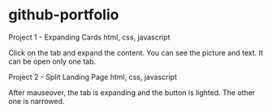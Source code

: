 # github-portfolio

Project 1 - Expanding Cards 
html, css, javascript 

Click on the tab and expand the content. You can see the picture and text. It can be open only one tab. 


Project 2 - Split Landing Page 
html, css, javascript

After mauseover, the tab is expanding and the button is lighted. The other one is narrowed. 

